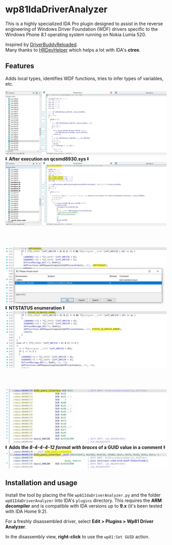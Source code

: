 # wp81IdaDriverAnalyzer

This is a highly specialized IDA Pro plugin designed to assist in the reverse engineering of Windows Driver Foundation (WDF) drivers specific to the Windows Phone 8.1 operating system running on Nokia Lumia 520.  

Inspired by [DriverBuddyReloaded](https://github.com/VoidSec/DriverBuddyReloaded).  
Many thanks to [HRDevHelper](https://github.com/patois/HRDevHelper) which helps a lot with IDA's **ctree**.  

## Features

Adds local types, identifies WDF functions, tries to infer types of variables, etc.

![beforeFunction](Capture01.JPG)
:arrow_double_down: **After execution on qcsmd8930.sys** :arrow_double_down:
![afterFunction](Capture02.JPG)

<br>
<br>

![beforeEnum](Capture03.JPG)
:arrow_double_down: **NTSTATUS enumeration**  :arrow_double_down:
![beforeEnum](Capture04.JPG)

<br>
<br>

![beforeGUID](Capture05.JPG)
:arrow_double_down: **Adds the _8-4-4-4-12 format with braces_ of a GUID value in a comment** :arrow_double_down:
![beforeGUID](Capture06.JPG)

## Installation and usage

Install the tool by placing the file `wp81IdaDriverAnalyzer.py` and the folder `wp81IdaDriverAnalyzer` into IDA's `plugins` directory. This requires the **ARM decompiler** and is compatible with IDA versions up to **9.x** (it's been tested with IDA Home 9.2).

For a freshly disassembled driver, select **Edit > Plugins > Wp81 Driver Analyzer**.

In the disassembly view, **right-click** to use the `wp81:Set GUID` action.
